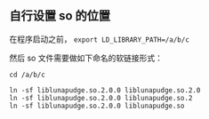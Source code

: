 

## 自行设置 so 的位置

在程序启动之前， `export LD_LIBRARY_PATH=/a/b/c`

然后 so 文件需要做如下命名的软链接形式：

    cd /a/b/c

    ln -sf liblunapudge.so.2.0.0 liblunapudge.so.2.0
    ln -sf liblunapudge.so.2.0.0 liblunapudge.so.2
    ln -sf liblunapudge.so.2.0.0 liblunapudge.so
